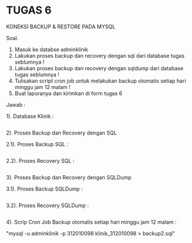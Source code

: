 # TUGAS 6

KONEKSI BACKUP & RESTORE PADA MYSQL

Soal.
1.	Masuk ke databse adminklinik
2.	Lakukan proses backup dan recovery dengan sql dari database tugas seblumnya !
3.	Lakukan proses backup dan recovery dengan sqldump dari database tugas seblumnya !
4.	Tulisakan script cron job untuk melakukan backup otomatis setiap hari minggu jam 12 malam ! 
5.	Buat laporanya dan kirimkan di form tugas 6

Jawab : 


1). Database Klinik :

<img src="" img>
            
2). Proses Backup dan Recovery dengan SQL

2.1). Proses Backup SQL : 

<img src="" img>

2.2). Proses Recovery SQL :

<img src="" img>

3). Proses Backup dan Recovery dengan SQLDump

3.1). Proses Backup SQLDump :

<img src="" img>

3.2). Proses Recovery SQLDump :

<img src="" img>


4). Scrip Cron Job Backup otomatis setiap hari minggu jam 12 malam :

"mysql -u adminklinik -p 312010098 klinik_312010098 > backup2.sql"

